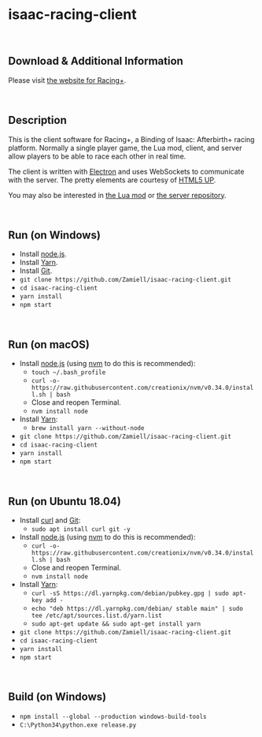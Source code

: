 isaac-racing-client
===================

<br />

Download & Additional Information
---------------------------------

Please visit [the website for Racing+](https://isaacracing.net/).

<br />

Description
-----------

This is the client software for Racing+, a Binding of Isaac: Afterbirth+ racing platform. Normally a single player game, the Lua mod, client, and server allow players to be able to race each other in real time.

The client is written with [Electron](http://electron.atom.io/) and uses WebSockets to communicate with the server. The pretty elements are courtesy of [HTML5 UP](https://html5up.net/).

You may also be interested in [the Lua mod](https://github.com/Zamiell/isaac-racing-client/tree/master/mod) or [the server repository](https://github.com/Zamiell/isaac-racing-server).

<br />

Run (on Windows)
----------------

* Install [node.js](https://nodejs.org/en/download/).
* Install [Yarn](https://yarnpkg.com/en/docs/install).
* Install [Git](https://git-scm.com/download/win).
* `git clone https://github.com/Zamiell/isaac-racing-client.git`
* `cd isaac-racing-client`
* `yarn install`
* `npm start`

<br />

Run (on macOS)
--------------

* Install [node.js](https://nodejs.org/en/) (using [nvm](https://github.com/creationix/nvm) to do this is recommended):
  * `touch ~/.bash_profile`
  * `curl -o- https://raw.githubusercontent.com/creationix/nvm/v0.34.0/install.sh | bash`
  * Close and reopen Terminal.
  * `nvm install node`
* Install [Yarn](https://yarnpkg.com/en/docs/install):
  * `brew install yarn --without-node`
* `git clone https://github.com/Zamiell/isaac-racing-client.git`
* `cd isaac-racing-client`
* `yarn install`
* `npm start`

<br />

Run (on Ubuntu 18.04)
---------------------

* Install [curl](https://curl.haxx.se/) and [Git](https://git-scm.com/):
  * `sudo apt install curl git -y`
* Install [node.js](https://nodejs.org/en/) (using [nvm](https://github.com/creationix/nvm) to do this is recommended):
  * `curl -o- https://raw.githubusercontent.com/creationix/nvm/v0.34.0/install.sh | bash`
  * Close and reopen Terminal.
  * `nvm install node`
* Install [Yarn](https://yarnpkg.com/en/docs/install):
  * `curl -sS https://dl.yarnpkg.com/debian/pubkey.gpg | sudo apt-key add -`
  * `echo "deb https://dl.yarnpkg.com/debian/ stable main" | sudo tee /etc/apt/sources.list.d/yarn.list`
  * `sudo apt-get update && sudo apt-get install yarn`
* `git clone https://github.com/Zamiell/isaac-racing-client.git`
* `cd isaac-racing-client`
* `yarn install`
* `npm start`

<br />

Build (on Windows)
------------------

* `npm install --global --production windows-build-tools`
* `C:\Python34\python.exe release.py`
